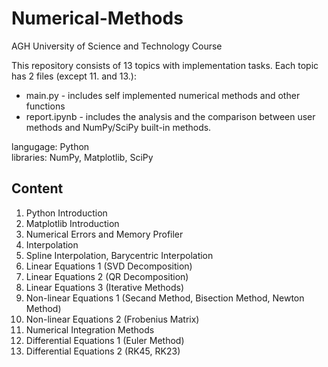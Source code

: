 # Numerical-Methods
AGH University of Science and Technology Course

This repository consists of 13 topics with implementation tasks. Each topic has 2 files (except 11. and 13.):
 * main.py - includes self implemented numerical methods and other functions
 * report.ipynb - includes the analysis and the comparison between user methods and NumPy/SciPy built-in methods.    

langugage: Python  
libraries: NumPy, Matplotlib, SciPy  

## Content  
1. Python Introduction  
2. Matplotlib Introduction  
3. Numerical Errors and Memory Profiler  
4. Interpolation   
5. Spline Interpolation, Barycentric Interpolation  
6. Linear Equations 1 (SVD Decomposition)  
7. Linear Equations 2 (QR Decomposition)  
8. Linear Equations 3 (Iterative Methods)    
9. Non-linear Equations 1 (Secand Method, Bisection Method, Newton Method)  
10. Non-linear Equations 2 (Frobenius Matrix)  
11. Numerical Integration Methods  
12. Differential Equations 1 (Euler Method)  
13. Differential Equations 2 (RK45, RK23)  
